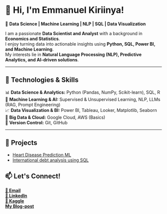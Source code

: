 # 👋 Hi, I'm Emmanuel Kiriinya!  
🔹 **Data Science | Machine Learning | NLP | SQL | Data Visualization**  

I am a passionate **Data Scientist and Analyst** with a background in **Economics and Statistics**.  
I enjoy turning data into actionable insights using **Python, SQL, Power BI, and Machine Learning**.  
My interests lie in **Natural Language Processing (NLP), Predictive Analytics, and AI-driven solutions**.  

---

## 🔧 Technologies & Skills  
📊 **Data Science & Analytics:** Python (Pandas, NumPy, Scikit-learn), SQL, R  
🤖 **Machine Learning & AI:** Supervised & Unsupervised Learning, NLP, LLMs (RAG, Prompt Engineering)  
📈 **Data Visualization & BI:** Power BI, Tableau, Looker, Matplotlib, Seaborn  
📂 **Big Data & Cloud:** Google Cloud, AWS (Basics)  
🔄 **Version Control:** Git, GitHub  

---

## 🚀 Projects  
- [Heart Disease Prediction ML](https://github.com/EmmanuelKiriinya/Heart-Disease-ML/tree/main)
- [International debt analysis using SQL](https://github.com/EmmanuelKiriinya/Phase_one_SQL_Assignment/tree/main)

## 📫 Let's Connect!  
<b><a href = Emmanuelkiriinya4229@gmail.com> 📧 Email</a></b>  
<b><a href = https://www.linkedin.com/in/emmanuel-kiriinya-320695357> 💼 LinkedIn </a></b> </br> 
<b><a href = https://www.kaggle.com/emmanuelkiriinya> 🐍 Kaggle </a></b></br>
<b><a href = https://dev.to/emmanuel_kiriinya_416fc40> My Blog-post</a><b>
 
